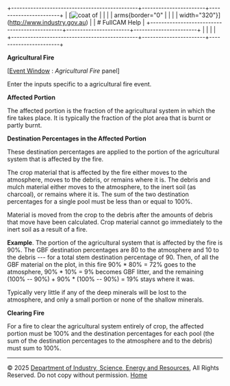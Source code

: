 +----------------------------------------------+-----------------------+-----------------------+
| [![coat of                                   |                       | [](index.htm)         |
| arms](imgs/DISER-inline_Mono.png){border="0" |                       |                       |
| width="320"}](http://www.industry.gov.au)    |                       | # FullCAM Help        |
+----------------------------------------------+-----------------------+-----------------------+
|                                              |                       |                       |
+----------------------------------------------+-----------------------+-----------------------+

**Agricultural Fire**

\[[Event Window](137_Event%20Window.htm) : *Agricultural Fire* panel\]

Enter the inputs specific to a agricultural fire event.

**Affected Portion**

The affected portion is the fraction of the agricultural system in which
the fire takes place. It is typically the fraction of the plot area that
is burnt or partly burnt.

**Destination Percentages in the Affected Portion**

These destination percentages are applied to the portion of the
agricultural system that is affected by the fire.

The crop material that is affected by the fire either moves to the
atmosphere, moves to the debris, or remains where it is. The debris and
mulch material either moves to the atmosphere, to the inert soil (as
charcoal), or remains where it is. The sum of the two destination
percentages for a single pool must be less than or equal to 100%.

Material is moved from the crop to the debris after the amounts of
debris that move have been calculated. Crop material cannot go
immediately to the inert soil as a result of a fire.

**Example**. The portion of the agricultural system that is affected by
the fire is 90%. The GBF destination percentages are 80 to the
atmosphere and 10 to the debris --- for a total stem destination
percentage of 90. Then, of all the GBF material on the plot, in this
fire 90% \* 80% = 72% goes to the atmosphere, 90% \* 10% = 9% becomes
GBF litter, and the remaining (100% -- 90%) + 90% \* (100% -- 90%) = 19%
stays where it was.

Typically very little if any of the deep minerals will be lost to the
atmosphere, and only a small portion or none of the shallow minerals.

**Clearing Fire**

For a fire to clear the agricultural system entirely of crop, the
affected portion must be 100% and the destination percentages for each
pool (the sum of the destination percentages to the atmosphere and to
the debris) must sum to 100%.

------------------------------------------------------------------------

© 2025 [Department of Industry, Science, Energy and
Resources](http://www.industry.gov.au "Department of Industry, Science, Energy and Resources"),
All Rights Reserved. Do not copy without permission.
[Home](index.htm "help index")
